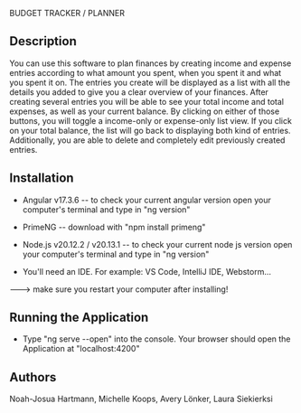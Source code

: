 BUDGET TRACKER / PLANNER

Description
-----------
You can use this software to plan finances by creating income and expense entries according to what amount you spent, when you spent it and what you spent it on. 
The entries you create will be displayed as a list with all the details you added to give you a clear overview of your finances.
After creating several entries you will be able to see your total income and total expenses, as well as your current balance. 
By clicking on either of those buttons, you will toggle a income-only or expense-only list view. If you click on your total balance, the list will go back to displaying both kind of entries.
Additionally, you are able to delete and completely edit previously created entries.



Installation
------------

- Angular v17.3.6 -- to check your current angular version open your computer's terminal and type in "ng version" 

- PrimeNG -- download with "npm install primeng"

- Node.js v20.12.2 / v20.13.1 -- to check your current node js version open your computer's terminal and type in "ng version"

- You'll need an IDE. For example: VS Code, IntelliJ IDE, Webstorm...

---> make sure you restart your computer after installing!





Running the Application
-----------------------

- Type "ng serve --open" into the console. Your browser should open the Application at "localhost:4200"





Authors
-------
Noah-Josua Hartmann, Michelle Koops, Avery Lönker, Laura Siekierksi

